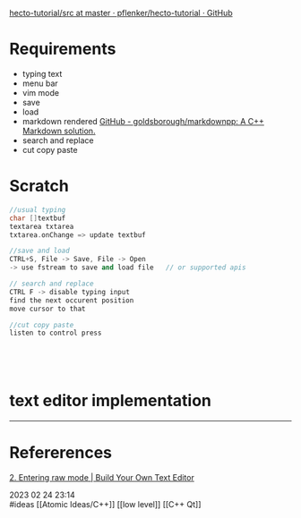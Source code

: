  [hecto-tutorial/src at master · pflenker/hecto-tutorial · GitHub](https://github.com/pflenker/hecto-tutorial/tree/master/src)
# Requirements 
- typing text     
- menu bar 
- vim mode   
- save 
- load 
- markdown rendered    [GitHub - goldsborough/markdownpp: A C++ Markdown solution.](https://github.com/goldsborough/markdownpp.git)
- search and replace 
- cut copy paste





# Scratch 
```cpp   
//usual typing
char []textbuf  
textarea txtarea 
txtarea.onChange => update textbuf  

//save and load  
CTRL+S, File -> Save, File -> Open 
-> use fstream to save and load file   // or supported apis  

// search and replace 
CTRL F -> disable typing input    
find the next occurent position 
move cursor to that  

//cut copy paste 
listen to control press    

 




```








# text editor implementation
--- 
# Refererences 
[2. Entering raw mode | Build Your Own Text Editor](https://viewsourcecode.org/snaptoken/kilo/02.enteringRawMode.html)


2023 02 24 23:14  
#ideas  [[Atomic Ideas/C++]] [[low level]]  [[C++ Qt]] 